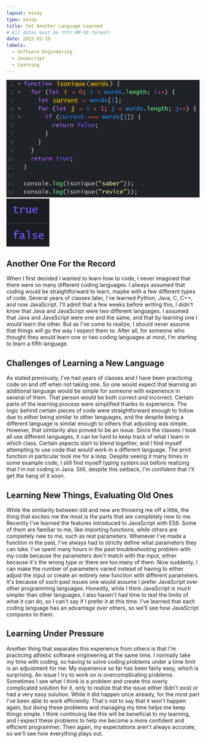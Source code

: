 ```yaml
---
layout: essay
type: essay
title: Yet Another Language Learned
# All dates must be YYYY-MM-DD format!
date: 2022-01-19
labels:
  - Software Engineering
  - Javascript
  - Learning
---
```


<img class="ui image" src="../images/javascript-1.png">
<img class="ui image" src="../images/javascript-2.png">

## Another One For the Record

When I first decided I wanted to learn how to code, I never imagined that there were so many different coding languages. I always assumed that coding would be straightforward to learn, maybe with a few different types of code. Several years of classes later, I've learned Python, Java, C, C++, and now JavaScript. I'll admit that a few weeks before writing this, I didn't know that Java and JavaScript were two different languages. I assumed that Java and JavaScript were one and the same, and that by learning one I would learn the other. But as I've come to realize, I should never assume that things will go the way I expect them to. After all, for someone who thought they would learn one or two coding languages at most, I'm starting to learn a fifth language.

## Challenges of Learning a New Language

As stated previously, I've had years of classes and I have been practicing code on and off when not taking one. So one would expect that learning an additional language would be simple for someone with experience in several of them. That person would be both correct and incorrect. Certain parts of the learning process were simplified thanks to experience. The logic behind certain pieces of code were straightforward enough to follow due to either being similar to other languages, and the despite being a different language is similar enough to others that adjusting was simple. However, that similarity also proved to be an issue. Since the classes I took all use different languages, it can be hard to keep track of what I learn in which class. Certain aspects start to blend together, and I find myself attempting to use code that would work in a different language. The print function in particular took me for a loop. Despite seeing it many times in some example code, I still find myself typing system.out before realizing that I'm not coding in Java. Still, despite this setback, I'm confident that I'll get the hang of it soon.

## Learning New Things, Evaluating Old Ones

While the similarity between old and new are throwing me off a little, the thing that excites me the most is the parts that are completely new to me. Recently I've learned the features introduced to JavaScript with ES6. Some of them are familiar to me, like importing functions, while others are completely new to me, such as rest parameters. Whenever I've made a function in the past, I've always had to strictly define what parameters they can take. I've spent many hours in the past troubleshooting problem with my code because the parameters don't match with the input, either because it's the wrong type or there are too many of them. Now suddenly, I can make the number of parameters varied instead of having to either adjust the input or create an entirely new function with different parameters. It's because of such past issues one would assume I prefer JavaScript over other programming languages. Honestly, while I think JavaScript is much simpler than other languages, I also haven't had time to test the limits of what it can do, so I can't say if I prefer it at this time. I've learned that each coding language has an advantage over others, so we'll see how JavaScript compares to them.

## Learning Under Pressure

Another thing that separates this experience from others is that I'm practicing athletic software engineering at the same time. I normally take my time with coding, so having to solve coding problems under a time limit is an adjustment for me. My experience so far has been fairly easy, which is surprising. An issue I try to work on is overcomplicating problems. Sometimes I see what I think is a problem and create this overly complicated solution for it, only to realize that the issue either didn't exist or had a very easy solution. While it did happen once already, for the most part I've been able to work efficiently. That's not to say that it won't happen again, but doing these problems and managing my time helps me keep things simple. I think continuing like this will be beneficial to my learning, and I expect these problems to help me become a more confident and efficient programmer. Then again, my expectations aren't always accurate, so we'll see how everything plays out.
